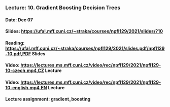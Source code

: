 ### Lecture: 10. Gradient Boosting Decision Trees
#### Date: Dec 07
#### Slides: https://ufal.mff.cuni.cz/~straka/courses/npfl129/2021/slides/?10
#### Reading: https://ufal.mff.cuni.cz/~straka/courses/npfl129/2021/slides.pdf/npfl129-10.pdf,PDF Slides
#### Video: https://lectures.ms.mff.cuni.cz/video/rec/npfl129/2021/npfl129-10-czech.mp4,CZ Lecture
#### Video: https://lectures.ms.mff.cuni.cz/video/rec/npfl129/2021/npfl129-10-english.mp4,EN Lecture
#### Lecture assignment: gradient_boosting
